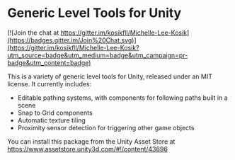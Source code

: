Generic Level Tools for Unity
=================================

[![Join the chat at https://gitter.im/kosikfll/Michelle-Lee-Kosik](https://badges.gitter.im/Join%20Chat.svg)](https://gitter.im/kosikfll/Michelle-Lee-Kosik?utm_source=badge&utm_medium=badge&utm_campaign=pr-badge&utm_content=badge)

This is a variety of generic level tools for Unity, released under an MIT license.  It currently includes:

* Editable pathing systems, with components for following paths built in a scene
* Snap to Grid components
* Automatic texture tiling
* Proximity sensor detection for triggering other game objects

You can install this package from the Unity Asset Store at https://www.assetstore.unity3d.com/#!/content/43696